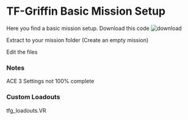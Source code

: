 # TF-Griffin Basic Mission Setup

Here you find a basic mission setup. Download this code
![download](https://i.imgur.com/HIdydtQ.jpg "Download")

Extract to your mission folder (Create an empty mission)

Edit the files

### Notes
ACE 3 Settings not 100% complete

### Custom Loadouts
tfg_loadouts.VR
